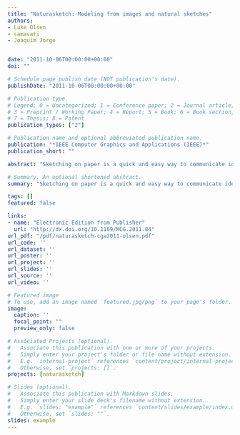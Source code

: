 ```yaml
---
title: "Naturasketch: Modeling from images and natural sketches"
authors:
- Luke Olsen
- samavati
- Joaquim Jorge


date: "2011-10-06T00:00:00+00:00"
doi: ""

# Schedule page publish date (NOT publication's date).
publishDate: "2011-10-06T00:00:00+00:00"

# Publication type.
# Legend: 0 = Uncategorized; 1 = Conference paper; 2 = Journal article;
# 3 = Preprint / Working Paper; 4 = Report; 5 = Book; 6 = Book section;
# 7 = Thesis; 8 = Patent
publication_types: ["2"]

# Publication name and optional abbreviated publication name.
publication: "*IEEE Computer Graphics and Applications (IEEE)*"
publication_short: ""

abstract: "Sketching on paper is a quick and easy way to communicate ideas. However, many sketch-based systems require people to draw in contrived ways instead of sketching freely as they would on paper. NaturaSketch affords a more natural interface through multiple strokes that overlap, cross, and connect. It also features a meshing algorithm to support multiple strokes of different classifications, which lets users design complex 3D shapes from sketches drawn over existing images. To provide a familiar workflow for object design, a set of sketch annotations can also specify modeling and editing operations. NaturaSketch empowers designers to produce a variety of models quickly and easily."

# Summary. An optional shortened abstract.
summary: "Sketching on paper is a quick and easy way to communicate ideas. However, many sketch-based systems require people to draw in contrived ways instead of sketching freely as they would on paper. NaturaSketch affords a more natural interface through multiple strokes that overlap, cross, and connect. It also features a meshing algorithm to support multiple strokes of different classifications, which lets users design complex 3D shapes from sketches drawn over existing images. To provide a familiar w..."

tags: []
featured: false

links:
- name: "Electronic Edition from Publisher"
  url: "http://dx.doi.org/10.1109/MCG.2011.84"
url_pdf: "/pdf/naturasketch-cga2011-olsen.pdf"
url_code: ''
url_dataset: ''
url_poster: ''
url_project: ''
url_slides: ''
url_source: ''
url_video: ''

# Featured image
# To use, add an image named `featured.jpg/png` to your page's folder. 
image:
  caption: ''
  focal_point: ""
  preview_only: false

# Associated Projects (optional).
#   Associate this publication with one or more of your projects.
#   Simply enter your project's folder or file name without extension.
#   E.g. `internal-project` references `content/project/internal-project/index.md`.
#   Otherwise, set `projects: []`.
projects: [naturasketch]

# Slides (optional).
#   Associate this publication with Markdown slides.
#   Simply enter your slide deck's filename without extension.
#   E.g. `slides: "example"` references `content/slides/example/index.md`.
#   Otherwise, set `slides: ""`.
slides: example
---
```

